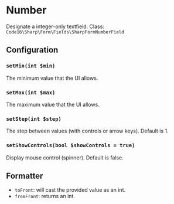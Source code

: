 # Number

Designate a integer-only textfield.
Class: `Code16\Sharp\Form\Fields\SharpFormNumberField`

## Configuration

### `setMin(int $min)`

The minimum value that the UI allows.

### `setMax(int $max)`

The maximum value that the UI allows.

### `setStep(int $step)`

The step between values (with controls or arrow keys).
Default is 1.

### `setShowControls(bool $showControls = true)`

Display mouse control (spinner).
Default is false.


## Formatter

- `toFront`: will cast the provided value as an int.
- `fromFront`: returns an int.